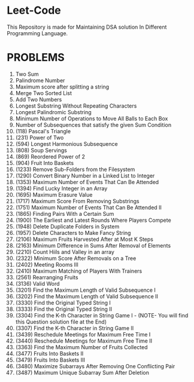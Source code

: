 # Leet-Code
This Repository is made for Maintaining DSA solution In Different Programming Language.

# PROBLEMS
1. Two Sum
2. Palindrome Number
3. Maximum score after splitting a string
4. Merge Two Sorted List
5. Add Two Numbers
6. Longest Substring Without Repeating Characters
7. Longest Palindromic Substring
8. Minimum Number of Operations to Move All Balls to Each Box
9. Number of Subsequences that satisfy the given Sum Condition
10. (118) Pascal's Triangle
11. (231) Power of Two
12. (594) Longest Harmonious Subsequence
13. (808) Soup Servings
14. (869) Reordered Power of 2
15. (904) Fruit Into Baskets
16. (1233) Remove Sub-Folders from the Filesystem
17. (1290) Convert Binary Number in a Linked List to Integer
18. (1353) Maximum Number of Events That Can Be Attended
19. (1394) Find Lucky Integer in an Array
20. (1695) Maximum Erasure Value
21. (1717) Maximum Score From Removing Substrings
22. (1751) Maximum Number of Events That Can Be Attended II
23. (1865) Finding Pairs With a Certain Sum
24. (1900) The Earliest and Latest Rounds Where Players Compete
25. (1948) Delete Duplicate Folders in System
26. (1957) Delete Characters to Make Fancy String
27. (2106) Maximum Fruits Harvested After at Most K Steps
28. (2163) Minimum Difference in Sums After Removal of Elements
29. (2210) Count Hiils and Valley in an array
30. (2322) Minimum Score After Removals on a Tree
31. (2402) Meeting Rooms III
32. (2410) Maximum Matching of Players With Trainers
33. (2561) Rearranging Fruits 
34. (3136) Valid Word
35. (3201) Find the Maximum Length of Valid Subsequence I
36. (3202) Find the Maximum Length of Valid Subsequence II
37. (3330) Find the Original Typed String I
38. (3333) Find the Original Typed String II
39. (3304) Find the K-th Character in String Game I - (NOTE- You will find this Question solution file at the End)
40. (3307) Find the K-th Character in String Game II
41. (3439) Reschedule Meetings for Maximum Free Time I
42. (3440) Reschedule Meetings for Maximum Free Time II
43. (3363) Find the Maximum Number of Fruits Collected
44. (3477) Fruits Into Baskets II
45. (3479) Fruits Into Baskets III
46. (3480) Maximize Subarrays After Removing One Conflicting Pair
47. (3487) Maximum Unique Subarray Sum After Deletion
    



